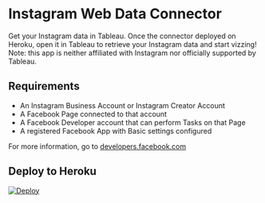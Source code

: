 # Instagram Web Data Connector

Get your Instagram data in Tableau. Once the connector deployed on Heroku, open it in Tableau to retrieve your Instagram data and start vizzing! Note: this app is neither affiliated with Instagram nor officially supported by Tableau.

## Requirements

- An Instagram Business Account or Instagram Creator Account
- A Facebook Page connected to that account
- A Facebook Developer account that can perform Tasks on that Page
- A registered Facebook App with Basic settings configured

For more information, go to [developers.facebook.com](https://developers.facebook.com/)

## Deploy to Heroku

[![Deploy](https://www.herokucdn.com/deploy/button.svg)](https://heroku.com/deploy?template=https://github.com/illonage/instagram-wdc/tree/main)
